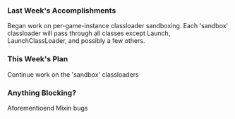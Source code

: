 ### Last Week's Accomplishments

Began work on per-game-instance classloader sandboxing.
Each 'sandbox' classloader will pass through all classes except Launch, LaunchClassLoader, and possibly a few others.


### This Week's Plan

Continue work on the 'sandbox' classloaders


### Anything Blocking?

Aforementioend Mixin bugs
